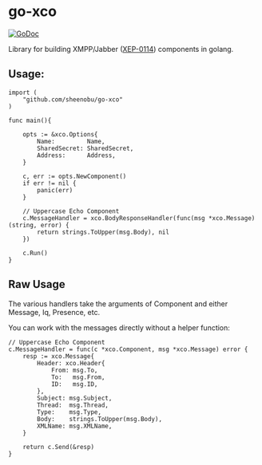 # go-xco

[![GoDoc](https://godoc.org/github.com/sheenobu/go-xco?status.svg)](https://godoc.org/github.com/sheenobu/go-xco)

Library for building XMPP/Jabber ([XEP-0114](http://xmpp.org/extensions/xep-0114.html)) components in golang.

## Usage:

	import (
		"github.com/sheenobu/go-xco"
	)

	func main(){

		opts := &xco.Options{
			Name:         Name,
			SharedSecret: SharedSecret,
			Address:      Address,
		}

		c, err := opts.NewComponent()
		if err != nil {
			panic(err)
		}

		// Uppercase Echo Component
		c.MessageHandler = xco.BodyResponseHandler(func(msg *xco.Message) (string, error) {
			return strings.ToUpper(msg.Body), nil
		})
		
		c.Run()
	}

## Raw Usage

The various handlers take the arguments of Component and either Message, Iq, Presence, etc.

You can work with the messages directly without a helper function:

	// Uppercase Echo Component
	c.MessageHandler = func(c *xco.Component, msg *xco.Message) error {
		resp := xco.Message{
			Header: xco.Header{
				From: msg.To,
				To:   msg.From,
				ID:   msg.ID,
			},
			Subject: msg.Subject,
			Thread:  msg.Thread,
			Type:    msg.Type,
			Body:    strings.ToUpper(msg.Body),
			XMLName: msg.XMLName,
		}

		return c.Send(&resp)
	}

